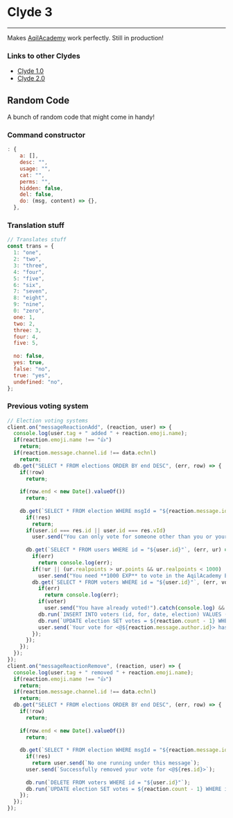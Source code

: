 # Clyde 3
-----------------------------------------------------------
Makes [AqilAcademy][aa] work perfectly. Still in production!

### Links to other Clydes
- [Clyde 1.0][c]
- [Clyde 2.0][c2]

## Random Code
A bunch of random code that might come in handy!

### Command constructor
```js
: {
    a: [],
    desc: "",
    usage: "",
    cat: "",
    perms: "",
    hidden: false,
    del: false,
    do: (msg, content) => {},
  },
```
### Translation stuff
```js
// Translates stuff
const trans = {
  1: "one",
  2: "two",
  3: "three",
  4: "four",
  5: "five",
  6: "six",
  7: "seven",
  8: "eight",
  9: "nine",
  0: "zero",
  one: 1,
  two: 2,
  three: 3,
  four: 4,
  five: 5,
  
  no: false,
  yes: true,
  false: "no",
  true: "yes",
  undefined: "no",
};
```

### Previous voting system
```js
// Election voting systems
client.on("messageReactionAdd", (reaction, user) => {
  console.log(user.tag + " added " + reaction.emoji.name);
  if(reaction.emoji.name !== "👍")
    return;
  if(reaction.message.channel.id !== data.echnl)
    return;
  db.get("SELECT * FROM elections ORDER BY end DESC", (err, row) => {
    if(!row)
      return;
    
    if(row.end < new Date().valueOf())
      return;
    
    db.get(`SELECT * FROM election WHERE msgId = "${reaction.message.id}"`, (err, res) => {
      if(!res)
        return;
      if(user.id === res.id || user.id === res.vId)
        user.send("You can only vote for someone other than you or your vice president!").catch(console.log) && reaction.remove(user);
      
      db.get(`SELECT * FROM users WHERE id = "${user.id}"`, (err, ur) => {
        if(err)
          return console.log(err);
        if(!ur || (ur.realpoints > ur.points && ur.realpoints < 1000) || ur.points < 1000)
          user.send("You need **1000 EXP** to vote in the AqilAcademy Elections!").catch(console.log) && reaction.remove(user);
        db.get(`SELECT * FROM voters WHERE id = "${user.id}"`, (err, voter) => {
          if(err)
            return console.log(err);
          if(voter)
            user.send("You have already voted!").catch(console.log) && reaction.remove(user);
          db.run(`INSERT INTO voters (id, for, date, election) VALUES (?, ?, ?, ?)`, [ user.id, res.id, new Date().valueOf(), row.num ]);
          db.run(`UPDATE election SET votes = ${reaction.count - 1} WHERE id = "${res.id}"`);
          user.send(`Your vote for <@${reaction.message.author.id}> has been recorded!`);
        });
      });
    });
  });
});
client.on("messageReactionRemove", (reaction, user) => {
  console.log(user.tag + " removed " + reaction.emoji.name);
  if(reaction.emoji.name !== "👍")
    return;
  if(reaction.message.channel.id !== data.echnl)
    return;
  db.get("SELECT * FROM elections ORDER BY end DESC", (err, row) => {
    if(!row)
      return;
    
    if(row.end < new Date().valueOf())
      return;
    
    db.get(`SELECT * FROM election WHERE msgId = "${reaction.message.id}"`, (err, res) => {
      if(!res)
        return user.send(`No one running under this message`);
      user.send(`Successfully removed your vote for <@${res.id}>`);
      
      db.run(`DELETE FROM voters WHERE id = "${user.id}"`);
      db.run(`UPDATE election SET votes = ${reaction.count - 1} WHERE id = "${res.id}"`);
    });
  });
});
```

[c]: https://github.com/ShadowKA/AqilAcademy-bot "Clyde Repository"
[c2]: https://glitch.com/edit/#!/clyde-backup "Clyde 2.0"
[aa]: https://discord.gg/285cj7j "AqilAcademy"